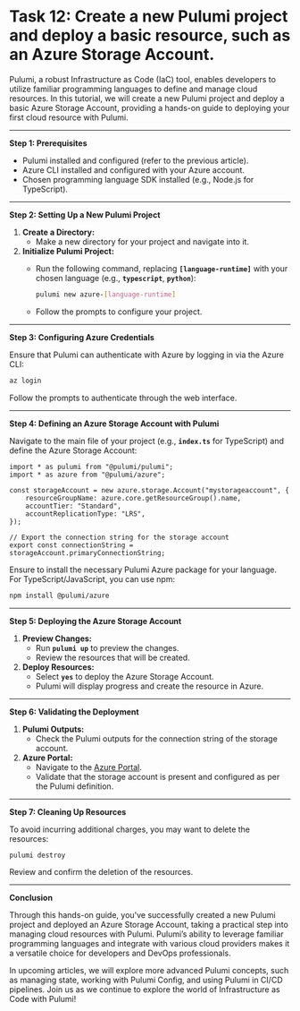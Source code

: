 # Task 12: Create a new Pulumi project and deploy a basic resource, such as an Azure Storage Account.

Pulumi, a robust Infrastructure as Code (IaC) tool, enables developers to utilize familiar programming languages to define and manage cloud resources. In this tutorial, we will create a new Pulumi project and deploy a basic Azure Storage Account, providing a hands-on guide to deploying your first cloud resource with Pulumi.

---

**Step 1: Prerequisites**

- Pulumi installed and configured (refer to the previous article).
- Azure CLI installed and configured with your Azure account.
- Chosen programming language SDK installed (e.g., Node.js for TypeScript).

---

**Step 2: Setting Up a New Pulumi Project**

1. **Create a Directory:**
    - Make a new directory for your project and navigate into it.
2. **Initialize Pulumi Project:**
    - Run the following command, replacing **`[language-runtime]`** with your chosen language (e.g., **`typescript`**, **`python`**):
        
        ```bash
        pulumi new azure-[language-runtime]
        ```
        
    - Follow the prompts to configure your project.

---

**Step 3: Configuring Azure Credentials**

Ensure that Pulumi can authenticate with Azure by logging in via the Azure CLI:

```bash
az login
```

Follow the prompts to authenticate through the web interface.

---

**Step 4: Defining an Azure Storage Account with Pulumi**

Navigate to the main file of your project (e.g., **`index.ts`** for TypeScript) and define the Azure Storage Account:

```tsx
import * as pulumi from "@pulumi/pulumi";
import * as azure from "@pulumi/azure";

const storageAccount = new azure.storage.Account("mystorageaccount", {
    resourceGroupName: azure.core.getResourceGroup().name,
    accountTier: "Standard",
    accountReplicationType: "LRS",
});

// Export the connection string for the storage account
export const connectionString = storageAccount.primaryConnectionString;
```

Ensure to install the necessary Pulumi Azure package for your language. For TypeScript/JavaScript, you can use npm:

```bash
npm install @pulumi/azure
```

---

**Step 5: Deploying the Azure Storage Account**

1. **Preview Changes:**
    - Run **`pulumi up`** to preview the changes.
    - Review the resources that will be created.
2. **Deploy Resources:**
    - Select **`yes`** to deploy the Azure Storage Account.
    - Pulumi will display progress and create the resource in Azure.

---

**Step 6: Validating the Deployment**

1. **Pulumi Outputs:**
    - Check the Pulumi outputs for the connection string of the storage account.
2. **Azure Portal:**
    - Navigate to the [Azure Portal](https://portal.azure.com/).
    - Validate that the storage account is present and configured as per the Pulumi definition.

---

**Step 7: Cleaning Up Resources**

To avoid incurring additional charges, you may want to delete the resources:

```bash
pulumi destroy
```

Review and confirm the deletion of the resources.

---

**Conclusion**

Through this hands-on guide, you've successfully created a new Pulumi project and deployed an Azure Storage Account, taking a practical step into managing cloud resources with Pulumi. Pulumi’s ability to leverage familiar programming languages and integrate with various cloud providers makes it a versatile choice for developers and DevOps professionals.

In upcoming articles, we will explore more advanced Pulumi concepts, such as managing state, working with Pulumi Config, and using Pulumi in CI/CD pipelines. Join us as we continue to explore the world of Infrastructure as Code with Pulumi!